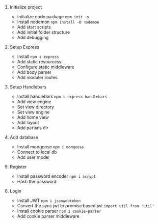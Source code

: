 1. Initialize project 
    * Initialize node package `npm init -y`
    * Install nodemon `npm install -D nodemon`
    * Add start scripts
    * Add initial folder structure
    * Add debugging

2. Setup Express
    * Install `npm i express`
    * Add static resourcess
    * Configure static middleware
    * Add body parser
    * Add moduler routes
3. Setup Handlebars
    * Install handlebars `npm i express-handlebars`
    * Add view engine
    * Set view directory
    * Set view engine
    * Add home view
    * Add layout
    * Add partials dir
4. Add database
    * Install mongoose `npm i mongoose`
    * Connect to local db
    * Add user model
5. Register
    * Install password encoder `npm i bcrypt`
    * Hash the password
6. Login
    * Install JWT `npm i jsonwebtoken`
    * Convert the sync jwt to promise based jwt `import util from 'util'`
    * Install cookie parser `npm i cookie-parser`
    * Add cookie parser middleware
    
    